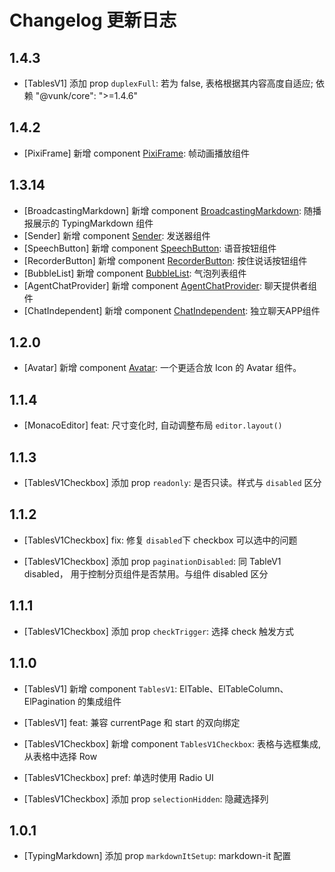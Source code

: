 # Changelog 更新日志

## 1.4.3

+ [TablesV1] 添加 prop `duplexFull`: 若为 false, 表格根据其内容高度自适应; 依赖 "@vunk/core": ">=1.4.6"

## 1.4.2

+ [PixiFrame] 新增 component [PixiFrame](../../component/pixi-frame/+Page.md): 帧动画播放组件

## 1.3.14

+ [BroadcastingMarkdown] 新增 component [BroadcastingMarkdown](../../component/broadcasting-markdown/+Page.md): 随播报展示的 TypingMarkdown 组件
+ [Sender] 新增 component [Sender](../../component/sender/+Page.md): 发送器组件
+ [SpeechButton] 新增 component [SpeechButton](../../component/speech-button/+Page.md): 语音按钮组件
+ [RecorderButton] 新增 component [RecorderButton](../../component/recorder-button/+Page.md): 按住说话按钮组件
+ [BubbleList] 新增 component [BubbleList](../../component/bubble-list/+Page.md): 气泡列表组件
+ [AgentChatProvider] 新增 component [AgentChatProvider](../../component/agent-chat-provider/+Page.md): 聊天提供者组件
+ [ChatIndependent] 新增 component [ChatIndependent](../../component/chat-independent/+Page.md): 独立聊天APP组件

## 1.2.0

+ [Avatar] 新增 component [Avatar](../../component/avatar/+Page.md): 一个更适合放 Icon 的 Avatar 组件。

## 1.1.4

+ [MonacoEditor] feat: 尺寸变化时, 自动调整布局 `editor.layout()`

## 1.1.3

+ [TablesV1Checkbox] 添加 prop `readonly`: 是否只读。样式与 `disabled` 区分

## 1.1.2

+ [TablesV1Checkbox] fix: 修复 `disabled`下 checkbox 可以选中的问题

+ [TablesV1Checkbox] 添加 prop `paginationDisabled`: 同 TableV1 disabled， 用于控制分页组件是否禁用。与组件 disabled 区分

## 1.1.1

+ [TablesV1Checkbox] 添加 prop `checkTrigger`: 选择 check 触发方式

## 1.1.0

+ [TablesV1] 新增 component `TablesV1`: ElTable、ElTableColumn、ElPagination 的集成组件

+ [TablesV1] feat: 兼容 currentPage 和 start 的双向绑定

+ [TablesV1Checkbox] 新增 component `TablesV1Checkbox`: 表格与选框集成, 从表格中选择 Row

+ [TablesV1Checkbox] pref: 单选时使用 Radio UI

+ [TablesV1Checkbox] 添加 prop `selectionHidden`:  隐藏选择列

## 1.0.1

+ [TypingMarkdown] 添加 prop `markdownItSetup`: markdown-it 配置
